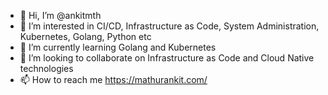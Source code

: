 - 👋 Hi, I’m @ankitmth
- 👀 I’m interested in CI/CD, Infrastructure as Code, System Administration, Kubernetes, Golang, Python etc
- 🌱 I’m currently learning Golang and Kubernetes
- 💞️ I’m looking to collaborate on Infrastructure as Code and Cloud Native technologies
- 📫 How to reach me https://mathurankit.com/
